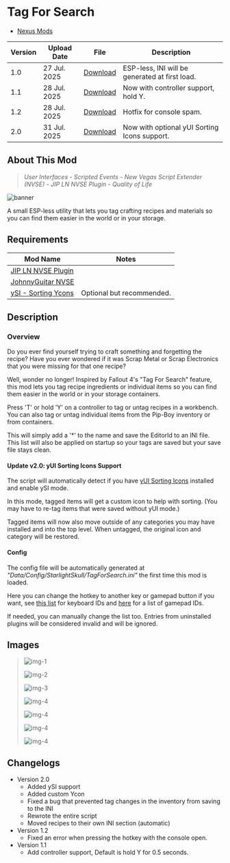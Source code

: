 # Tag For Search

- [Nexus Mods](https://www.nexusmods.com/newvegas/mods/93094)

| Version | Upload Date  | File                                                                                                                                                               | Description                                    |
| ------- | ------------ | ------------------------------------------------------------------------------------------------------------------------------------------------------------------ | -----------------------------------------------|
| 1.0     | 27 Jul. 2025 | [Download](https://github.com/Starlight-Skull/game-mods/raw/refs/heads/main/Fallout%20New%20Vegas/Tag%20For%20Search/Archive/Tag%20For%20Search%20v1.0.zip)       | ESP-less, INI will be generated at first load. |
| 1.1     | 28 Jul. 2025 | [Download](https://github.com/Starlight-Skull/game-mods/raw/refs/heads/main/Fallout%20New%20Vegas/Tag%20For%20Search/Archive/Tag%20For%20Search%20v1.1.zip)       | Now with controller support, hold Y.           |
| 1.2     | 28 Jul. 2025 | [Download](https://github.com/Starlight-Skull/game-mods/raw/refs/heads/main/Fallout%20New%20Vegas/Tag%20For%20Search/Archive/Tag%20For%20Search%20v1.2.zip)       | Hotfix for console spam.                       |
| 2.0     | 31 Jul. 2025 | [Download](https://github.com/Starlight-Skull/game-mods/raw/refs/heads/main/Fallout%20New%20Vegas/Tag%20For%20Search/Archive/Tag%20For%20Search%20v2.0.zip)       | Now with optional yUI Sorting Icons support.   |

## About This Mod

> *User Interfaces - Scripted Events - New Vegas Script Extender (NVSE) - JIP LN NVSE Plugin - Quality of Life*

![banner](./Images/banner.webp)

A small ESP-less utility that lets you tag crafting recipes and materials so you can find them easier in the world or in your storage.

## Requirements

| Mod Name                                                             | Notes                     |
| ---------------------------------------------------------------------| ------------------------- |
| [JIP LN NVSE Plugin](https://www.nexusmods.com/newvegas/mods/58277)  |                           |
| [JohnnyGuitar NVSE](https://www.nexusmods.com/newvegas/mods/66927)   |                           |
| [ySI - Sorting Ycons](https://www.nexusmods.com/newvegas/mods/74358) | Optional but recommended. |

## Description

### Overview

Do you ever find yourself trying to craft something and forgetting the recipe? Have you ever wondered if it was Scrap Metal or Scrap Electronics that you were missing for that one recipe?

Well, wonder no longer! Inspired by Fallout 4's "Tag For Search" feature, this mod lets you tag recipe ingredients or individual items so you can find them easier in the world or in your storage containers.

Press 'T' or hold 'Y' on a controller to tag or untag recipes in a workbench. You can also tag or untag individual items from the Pip-Boy inventory or from containers.

This will simply add a '*' to the name and save the EditorId to an INI file. This list will also be applied on startup so your tags are saved but your save file stays clean.

#### Update v2.0: yUI Sorting Icons Support

The script will automatically detect if you have [yUI Sorting Icons](https://www.nexusmods.com/newvegas/mods/74358) installed and enable ySI mode.

In this mode, tagged items will get a custom icon to help with sorting. (You may have to re-tag items that were saved without yUI mode.)

Tagged items will now also move outside of any categories you may have installed and into the top level. When untagged, the original icon and category will be restored.

#### Config

The config file will be automatically generated at *"Data/Config/StarlightSkull/TagForSearch.ini"* the first time this mod is loaded.

Here you can change the hotkey to another key or gamepad button if you want, see [this list](https://geckwiki.com/index.php?title=DirectX_Scancodes) for keyboard IDs and [here](https://geckwiki.com/index.php?title=IsButtonPressed#XBox_Controller_Button_Codes) for a list of gamepad IDs.

If needed, you can manually change the list too. Entries from uninstalled plugins will be considered invalid and will be ignored.

## Images

> ![img-1](./Images/img-1.png)
>
> ![img-2](./Images/img-2.png)
>
> ![img-3](./Images/img-3.png)
>
> ![img-4](./Images/img-4.png)
>
> ![img-4](./Images/img-5.png)
>
> ![img-4](./Images/img-6.png)
>
> ![img-4](./Images/img-7.png)

## Changelogs

- Version 2.0
  - Added ySI support
  - Added custom Ycon
  - Fixed a bug that prevented tag changes in the inventory from saving to the INI
  - Rewrote the entire script
  - Moved recipes to their own INI section (automatic)
- Version 1.2
  - Fixed an error when pressing the hotkey with the console open.
- Version 1.1
  - Add controller support, Default is hold Y for 0.5 seconds.

